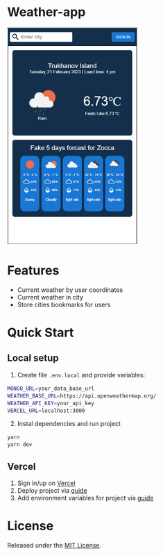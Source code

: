 # Weather-app

<img src="./public/app1.png" width="300" height="500">

# Features
- Current weather by user coordinates
- Current weather in city
- Store cities bookmarks for users

# Quick Start

## Local setup

1. Create file `.env.local` and provide variables:
```bash
MONGO_URL=your_data_base_url
WEATHER_BASE_URL=https://api.openweathermap.org/
WEATHER_API_KEY=your_api_key
VERCEL_URL=localhost:3000
```
2. Instal dependencies and run project

```bash
yarn
yarn dev
```

## Vercel
1. Sign in/up on [Vercel](https://vercel.com/)
2. Deploy project via [guide](https://vercel.com/docs/concepts/get-started/deploy) 
3. Add environment variables for project via [guide](https://vercel.com/docs/concepts/projects/environment-variables)

# License
Released under the [MIT License](./LICENSE).
